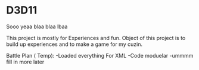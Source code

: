 # D3D11

Sooo yeaa blaa blaa lbaa

This project is mostly for Experiences and fun. Object of this project is to build up experiences and to make a game for my cuzin.

Battle Plan ( Temp):
-Loaded everything For XML
-Code moduelar
-ummmm fill in more later